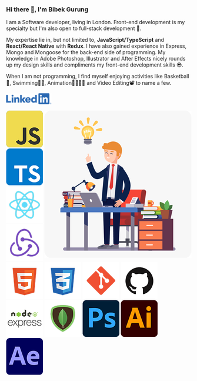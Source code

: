 ### Hi there 👋, I'm Bibek Gurung

I am a Software developer, living in London. Front-end development is my specialty but I'm also open to full-stack development 🚀.

My expertise lie in, but not limited to,  **JavaScript/TypeScript** and **React/React Native** with **Redux**. I have also gained experience in Express, Mongo and Mongoose for the back-end side of programming. My knowledge in Adobe Photoshop, Illustrator and After Effects nicely rounds up my design skills and compliments my front-end development skills 😎.

When I am not programming, I find myself enjoying activities like Basketball🏀, Swimming🏊‍♀️, Animation🏃‍♀️🏃‍♂️ and Video Editing📽 to name a few.

<a href="https://www.linkedin.com/in/bibekgrg/"><img alt="LinkedIn Profile" src="./assets/LI-Logo.png" height="30"></a>

<img align="right" alt="illustration of web developer with laptop" src="./assets/clipart.png" width="400" height="400" />

![JavaScript][JavaScript] ![TypeScript][TypeScript] ![React][React] ![Redux][Redux] ![HTML5][HTML5] ![CSS3][CSS3] ![Git][Git] ![Github][Github] ![Express][Express] ![MongoDB][MongoDB] ![Photoshop][Photoshop] ![Illustrator ][Illustrator ] ![After Effects][After Effects]

[JavaScript]: https://github.com/bibekgurunguh/bibekgurunguh/blob/main/assets/js_icon.png
[TypeScript]:https://github.com/bibekgurunguh/bibekgurunguh/blob/main/assets/ts_icon.png
[React]:https://github.com/bibekgurunguh/bibekgurunguh/blob/main/assets/react_icon.png
[ Redux ]: https://github.com/bibekgurunguh/bibekgurunguh/blob/main/assets/redux_icon.png
[HTML5]:https://github.com/bibekgurunguh/bibekgurunguh/blob/main/assets/html5_icon.png
[CSS3]:https://github.com/bibekgurunguh/bibekgurunguh/blob/main/assets/css3_icon.png
[Git]:https://github.com/bibekgurunguh/bibekgurunguh/blob/main/assets/git_icon.png
[Github]:https://github.com/bibekgurunguh/bibekgurunguh/blob/main/assets/github_icon.png
[ Express ]:  https://github.com/bibekgurunguh/bibekgurunguh/blob/main/assets/express_icon.png
[MongoDB]:https://github.com/bibekgurunguh/bibekgurunguh/blob/main/assets/mongodb_icon.png
[Photoshop]: https://github.com/bibekgurunguh/bibekgurunguh/blob/main/assets/photoshop_icon.png
[ Illustrator ]: https://github.com/bibekgurunguh/bibekgurunguh/blob/main/assets/illustrator_icon.png
[ After Effects ]: https://github.com/bibekgurunguh/bibekgurunguh/blob/main/assets/aftereffects_icon.png
[ clipart ]: https://github.com/bibekgurunguh/bibekgurunguh/blob/main/assets/clipart.png









<!--
**bibekgurunguh/bibekgurunguh** is a ✨ _special_ ✨ repository because its `README.md` (this file) appears on your GitHub profile.

Here are some ideas to get you started:

- 🔭 I’m currently working on ...
- 🌱 I’m currently learning ...
- 👯 I’m looking to collaborate on ...
- 🤔 I’m looking for help with ...
- 💬 Ask me about ...
- 📫 How to reach me: ...
- 😄 Pronouns: ...
- ⚡ Fun fact: ...
-->
